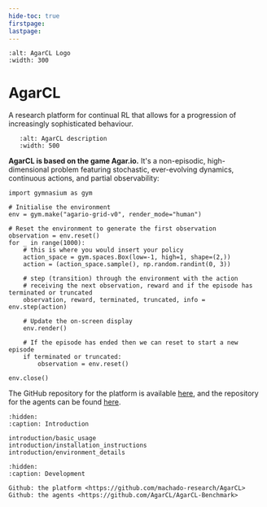 ```yaml
---
hide-toc: true
firstpage:
lastpage:
---
```


```{figure} _static/img/agarcl_logo.png
:alt: AgarCL Logo
:width: 300
```

# AgarCL 

A research platform for continual RL that allows for a progression of increasingly sophisticated behaviour.


```{figure} _static/img/game_description-1.png
   :alt: AgarCL description
   :width: 500
```

**AgarCL is based on the game Agar.io.** It's a non-episodic, high-dimensional problem featuring stochastic, ever-evolving dynamics, continuous actions, and partial observability:

```{code-block} python
import gymnasium as gym

# Initialise the environment
env = gym.make("agario-grid-v0", render_mode="human")

# Reset the environment to generate the first observation
observation = env.reset()
for _ in range(1000):
    # this is where you would insert your policy
    action_space = gym.spaces.Box(low=-1, high=1, shape=(2,))
    action = (action_space.sample(), np.random.randint(0, 3))

    # step (transition) through the environment with the action
    # receiving the next observation, reward and if the episode has terminated or truncated
    observation, reward, terminated, truncated, info = env.step(action)
    
    # Update the on-screen display
    env.render()

    # If the episode has ended then we can reset to start a new episode
    if terminated or truncated:
        observation = env.reset()

env.close()
```

The GitHub repository for the platform is available [here](https://github.com/machado-research/AgarCL), and the repository for the agents can be found [here](https://github.com/AgarCL/AgarCL-Benchmark).


```{toctree}
:hidden:
:caption: Introduction

introduction/basic_usage
introduction/installation_instructions
introduction/environment_details

```

<!-- introduction/train_agent -->


```{toctree}
:hidden:
:caption: Development

Github: the platform <https://github.com/machado-research/AgarCL>
Github: the agents <https://github.com/AgarCL/AgarCL-Benchmark>
```